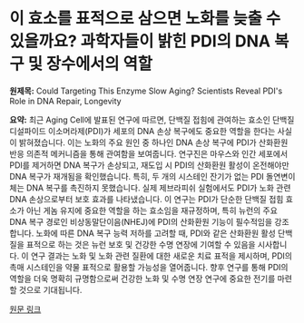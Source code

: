 # 이 효소를 표적으로 삼으면 노화를 늦출 수 있을까요? 과학자들이 밝힌 PDI의 DNA 복구 및 장수에서의 역할

**원제목:** Could Targeting This Enzyme Slow Aging? Scientists Reveal PDI's Role in DNA Repair, Longevity

**요약:** 최근 Aging Cell에 발표된 연구에 따르면, 단백질 접힘에 관여하는 효소인 단백질 디설파이드 이소머라제(PDI)가 세포의 DNA 손상 복구에도 중요한 역할을 한다는 사실이 밝혀졌습니다.  이는 노화의 주요 원인 중 하나인 DNA 손상 복구에 PDI가 산화환원 반응 의존적 메커니즘을 통해 관여함을 보여줍니다.  연구진은 마우스와 인간 세포에서 PDI를 제거하면 DNA 복구가 손상되고, 재도입 시 PDI의 산화환원 활성이 온전해야만 DNA 복구가 재개됨을 확인했습니다. 특히, 두 개의 시스테인 잔기가 없는 PDI 돌연변이체는 DNA 복구를 촉진하지 못했습니다.  실제 제브라피쉬 실험에서도 PDI가 노화 관련 DNA 손상으로부터 보호 효과를 나타냈습니다. 이 연구는 PDI가 단순한 단백질 접힘 효소가 아닌 게놈 유지에 중요한 역할을 하는 효소임을 재규정하며, 특히 뉴런의 주요 DNA 복구 경로인 비상동말단이음(NHEJ)에 PDI의 산화환원 기능이 필수적임을 강조합니다.  노화에 따른 DNA 복구 능력 저하를 고려할 때, PDI와 같은 산화환원 활성 단백질을 표적으로 하는 것은 뉴런 보호 및 건강한 수명 연장에 기여할 수 있음을 시사합니다.  이 연구 결과는 노화 및 노화 관련 질환에 대한 새로운 치료 표적을 제시하며,  PDI의 촉매 시스테인을 약물 표적으로 활용할 가능성을 열어줍니다.  향후 연구를 통해 PDI의 역할을 더욱 명확히 규명함으로써 건강한 노화 및 수명 연장 연구에 중요한 전기를 마련할 것으로 기대됩니다.

[원문 링크](https://www.cosmeticsandtoiletries.com/research/literature-data/news/22946255/could-targeting-this-enzyme-slow-aging-scientists-reveal-pdis-role-in-dna-repair)
